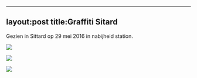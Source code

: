 
---
layout:post
title:Graffiti Sitard
---


Gezien in Sittard op 29 mei 2016 in nabijheid station.

![](/thunder/img/IMGP6512-3.jpg)

![](/thunder/img/IMGP6474.jpg-2)

![](/thunder/img/IMGP6486.jpg-2)


